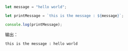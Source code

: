 ```javascript
let message = "hello world";

let printMessage = `this is the message : ${message}`;

console.log(printMessage);
```

输出：

```bash
this is the message : hello world
```